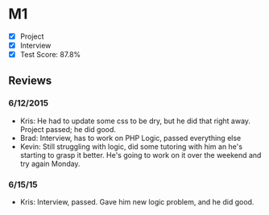 # M1

- [x] Project 
- [x] Interview
- [x] Test Score: 87.8%

## Reviews

### 6/12/2015
- Kris: He had to update some css to be dry, but he did that right away. Project passed; he did good. 
- Brad: Interview, has to work on PHP Logic, passed everything else
- Kevin: Still struggling with logic, did some tutoring with him an he's starting to grasp it better. He's going to work on it over the weekend and try again Monday.

### 6/15/15
- Kris: Interview, passed. Gave him new logic problem, and he did good. 
